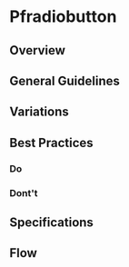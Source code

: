 # Pfradiobutton

## Overview

## General Guidelines

## Variations

## Best Practices

### Do

### Dont't

## Specifications

## Flow
